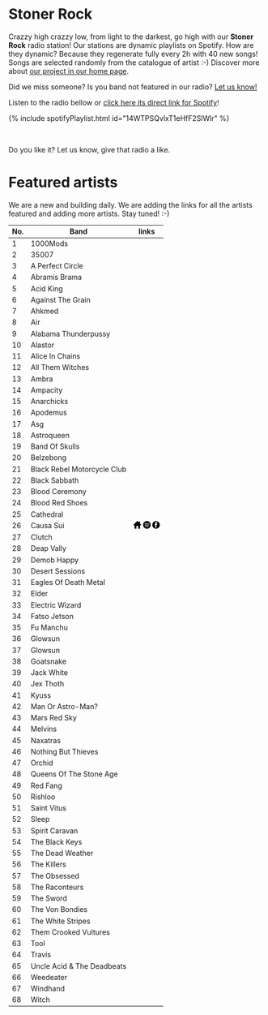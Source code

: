 # Stoner Rock

Crazzy high crazzy low, from light to the darkest, go high with our **Stoner Rock** radio station! Our stations are dynamic playlists on Spotify. How are they dynamic? Because they regenerate fully every 2h with 40 new songs! Songs are selected randomly from the catalogue of artist :-) Discover more about [our project in our home page](https://radioninjapirata.github.io).

Did we miss someone? Is you band not featured in our radio? [Let us know!](https://github.com/RadioNinjaPirata/commentsENG/issues/new)

Listen to the radio bellow or [click here its direct link for Spotify](https://open.spotify.com/playlist/14WTPSQvlxT1eHfF2SlWlr?si=E23WcLz_QHS6lUNL4XIJfQ)!

{% include spotifyPlaylist.html id="14WTPSQvlxT1eHfF2SlWlr" %}

<br>

Do you like it? Let us know, give that radio a like.

# Featured artists

We are a new and building daily. We are adding the links for all the artists featured and adding more artists. Stay tuned! :-)

No. | Band | links
--- | ---- | -----
1 | 1000Mods |     
2 | 35007 |     
3 | A Perfect Circle |     
4 | Abramis Brama |     
5 | Acid King |     
6 | Against The Grain |     
7 | Ahkmed |     
8 | Air |     
9 | Alabama Thunderpussy |     
10 | Alastor |     
11 | Alice In Chains |     
12 | All Them Witches |     
13 | Ambra |     
14 | Ampacity |     
15 | Anarchicks |     
16 | Apodemus |     
17 | Asg |     
18 | Astroqueen |     
19 | Band Of Skulls |     
20 | Belzebong |     
21 | Black Rebel Motorcycle Club |     
22 | Black Sabbath |     
23 | Blood Ceremony |     
24 | Blood Red Shoes |     
25 | Cathedral |     
26 | Causa Sui | <a href="https://elparaisorecords.com/artists/causa_sui" target="_blank"><img src="assets/others_home_button.png" alt="home" height="15" width="15" /></a> <a href="https://open.spotify.com/artist/1TAcaMoUlvLpTUzh18TzDY?si=p06IKMCfRbGvNJripMOvDA" target="_blank"><img src="assets/spotify_button.png" alt="spotify" height="15" width="15" /></a>  <a href="https://www.facebook.com/causasuiband" target="_blank"><img src="assets/facebook_button.png" alt="facebook" height="15" width="15" /></a> 
27 | Clutch |     
28 | Deap Vally |     
29 | Demob Happy |     
30 | Desert Sessions |     
31 | Eagles Of Death Metal |     
32 | Elder |     
33 | Electric Wizard |     
34 | Fatso Jetson |     
35 | Fu Manchu |     
36 | Glowsun |     
37 | Glowsun |     
38 | Goatsnake |     
39 | Jack White |     
40 | Jex Thoth |     
41 | Kyuss |     
42 | Man Or Astro-Man? |     
43 | Mars Red Sky |     
44 | Melvins |     
45 | Naxatras |     
46 | Nothing But Thieves |     
47 | Orchid |     
48 | Queens Of The Stone Age |     
49 | Red Fang |     
50 | Rishloo |     
51 | Saint Vitus |     
52 | Sleep |     
53 | Spirit Caravan |     
54 | The Black Keys |     
55 | The Dead Weather |     
56 | The Killers |     
57 | The Obsessed |     
58 | The Raconteurs |     
59 | The Sword |     
60 | The Von Bondies |     
61 | The White Stripes |     
62 | Them Crooked Vultures |     
63 | Tool |     
64 | Travis |     
65 | Uncle Acid & The Deadbeats |     
66 | Weedeater |     
67 | Windhand |     
68 | Witch |     
